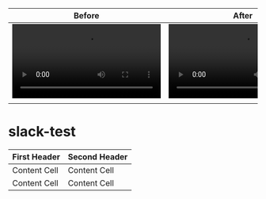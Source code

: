 |     Before    |   After    |
:-----------:|:------------:
<video src=""> | <video src="">
<img src="">  | <img  src=""> 

# slack-test

| First Header  | Second Header |
| ------------- | ------------- |
| Content Cell  | Content Cell  |
| Content Cell  | Content Cell  |
